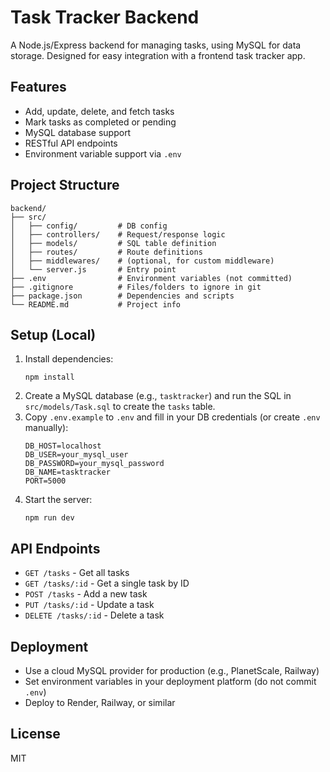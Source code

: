 # Task Tracker Backend

A Node.js/Express backend for managing tasks, using MySQL for data storage. Designed for easy integration with a frontend task tracker app.

## Features
- Add, update, delete, and fetch tasks
- Mark tasks as completed or pending
- MySQL database support
- RESTful API endpoints
- Environment variable support via `.env`

## Project Structure
```
backend/
├── src/
│   ├── config/         # DB config
│   ├── controllers/    # Request/response logic
│   ├── models/         # SQL table definition
│   ├── routes/         # Route definitions
│   ├── middlewares/    # (optional, for custom middleware)
│   └── server.js       # Entry point
├── .env                # Environment variables (not committed)
├── .gitignore          # Files/folders to ignore in git
├── package.json        # Dependencies and scripts
└── README.md           # Project info
```

## Setup (Local)
1. Install dependencies:
   ```
   npm install
   ```
2. Create a MySQL database (e.g., `tasktracker`) and run the SQL in `src/models/Task.sql` to create the `tasks` table.
3. Copy `.env.example` to `.env` and fill in your DB credentials (or create `.env` manually):
   ```
   DB_HOST=localhost
   DB_USER=your_mysql_user
   DB_PASSWORD=your_mysql_password
   DB_NAME=tasktracker
   PORT=5000
   ```
4. Start the server:
   ```
   npm run dev
   ```

## API Endpoints
- `GET /tasks` - Get all tasks
- `GET /tasks/:id` - Get a single task by ID
- `POST /tasks` - Add a new task
- `PUT /tasks/:id` - Update a task
- `DELETE /tasks/:id` - Delete a task

## Deployment
- Use a cloud MySQL provider for production (e.g., PlanetScale, Railway)
- Set environment variables in your deployment platform (do not commit `.env`)
- Deploy to Render, Railway, or similar

## License
MIT
